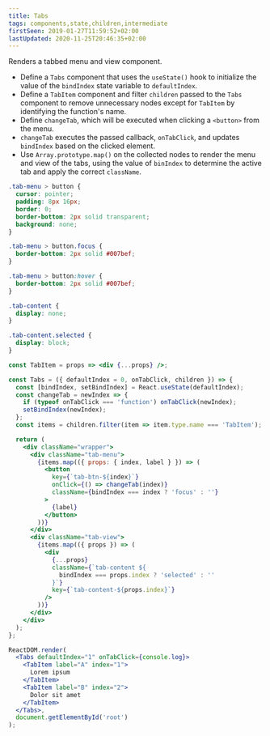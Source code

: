 ```yaml
---
title: Tabs
tags: components,state,children,intermediate
firstSeen: 2019-01-27T11:59:52+02:00
lastUpdated: 2020-11-25T20:46:35+02:00
---
```


Renders a tabbed menu and view component.

- Define a `Tabs` component that uses the `useState()` hook to initialize the value of the `bindIndex` state variable to `defaultIndex`.
- Define a `TabItem` component and filter `children` passed to the `Tabs` component to remove unnecessary nodes except for `TabItem` by identifying the function's name.
- Define `changeTab`, which will be executed when clicking a `<button>` from the menu.
- `changeTab` executes the passed callback, `onTabClick`, and updates `bindIndex` based on the clicked element.
- Use `Array.prototype.map()` on the collected nodes to render the menu and view of the tabs, using the value of `binIndex` to determine the active tab and apply the correct `className`.

```css
.tab-menu > button {
  cursor: pointer;
  padding: 8px 16px;
  border: 0;
  border-bottom: 2px solid transparent;
  background: none;
}

.tab-menu > button.focus {
  border-bottom: 2px solid #007bef;
}

.tab-menu > button:hover {
  border-bottom: 2px solid #007bef;
}

.tab-content {
  display: none;
}

.tab-content.selected {
  display: block;
}
```

```jsx
const TabItem = props => <div {...props} />;

const Tabs = ({ defaultIndex = 0, onTabClick, children }) => {
  const [bindIndex, setBindIndex] = React.useState(defaultIndex);
  const changeTab = newIndex => {
    if (typeof onTabClick === 'function') onTabClick(newIndex);
    setBindIndex(newIndex);
  };
  const items = children.filter(item => item.type.name === 'TabItem');

  return (
    <div className="wrapper">
      <div className="tab-menu">
        {items.map(({ props: { index, label } }) => (
          <button
            key={`tab-btn-${index}`}
            onClick={() => changeTab(index)}
            className={bindIndex === index ? 'focus' : ''}
          >
            {label}
          </button>
        ))}
      </div>
      <div className="tab-view">
        {items.map(({ props }) => (
          <div
            {...props}
            className={`tab-content ${
              bindIndex === props.index ? 'selected' : ''
            }`}
            key={`tab-content-${props.index}`}
          />
        ))}
      </div>
    </div>
  );
};
```

```jsx
ReactDOM.render(
  <Tabs defaultIndex="1" onTabClick={console.log}>
    <TabItem label="A" index="1">
      Lorem ipsum
    </TabItem>
    <TabItem label="B" index="2">
      Dolor sit amet
    </TabItem>
  </Tabs>,
  document.getElementById('root')
);
```
